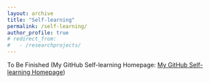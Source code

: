 ```yaml
---
layout: archive
title: "Self-learning"
permalink: /self-learning/
author_profile: true
# redirect_from: 
#   - /researchprojects/
---
```


<!-- * Oct-Dec 2024: Implementation of Forward Collision Speed Warning System Based on YOLOv10 and DeepSORT
  * Independent Project / Advisor: Associate Prof. Ge Song, School of Computer and Electronic Information / Artificial Intelligence, NNU
  * Designed and implemented a forward collision warning system for autonomous driving using
YOLOv10(state-of-the-art object detection) and DeepSORT(object tracking), achieving real-time
detection and tracking of vehicles (e.g., cars, trucks, buses) and calculating collision risks based on
distance, relative speed, and human reaction time. -->

To Be Finished (My GitHub Self-learning Homepage: [My GitHub Self-learning Homepage](https://github.com/aautomataa/AI-self-learning))
